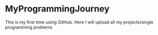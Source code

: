 # MyProgrammingJourney
This is my first time using GitHub.
Here I will upload all my projects/single programming problems
